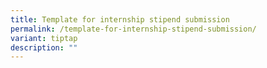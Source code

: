 ```yaml
---
title: Template for internship stipend submission
permalink: /template-for-internship-stipend-submission/
variant: tiptap
description: ""
---
```

